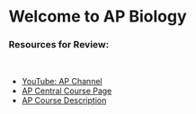 <html>
     <head>
          <meta charset = "utf-8">
          <style>
               .pageText {
                    position: relative;
                    left:-12%;
               }
               #bioSubtitle {
                    top: 100px;
               }
          </style>
     </head>
     <body>
          <div class="pageText">
               <h1 id="bioTitle">Welcome to AP Biology</h1>
               <h3 id="bioSubtitle">Resources for Review:</h3>
               <p><br></p>
               <ul>
                    <li><a target="_blank" href="https://www.youtube.com/playlist?list=PLoGgviqq4847VchRdUdvbDPzsp9ResrjD">YouTube: AP Channel</a></li>
                    <li><a target="_blank" href="https://apcentral.collegeboard.org/courses/ap-biology?course=ap-biology">AP Central Course Page</a></li>
                    <li><a target="_blank" href="https://apcentral.collegeboard.org/pdf/ap-biology-course-and-exam-description-0.pdf?course=ap-biology">AP Course Description</a></li>
               </ul>
               <p><br><br><br><br><br><br><br><br><br><br><br><br></p>
          </div>
     </body>
</html>